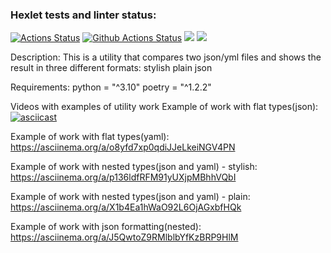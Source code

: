 ### Hexlet tests and linter status:
[![Actions Status](https://github.com/CyberWarrior91/python-project-50/workflows/hexlet-check/badge.svg)](https://github.com/CyberWarrior91/python-project-50/actions)
[![Github Actions Status](https://github.com/hexlet-boilerplates/python-package/workflows/Python%20CI/badge.svg)](https://github.com/hexlet-boilerplates/python-package/actions)
<a href="https://codeclimate.com/github/CyberWarrior91/python-project-50/maintainability"><img src="https://api.codeclimate.com/v1/badges/f25c5926e3d066408ca5/maintainability" /></a>
<a href="https://codeclimate.com/github/CyberWarrior91/python-project-50/test_coverage"><img src="https://api.codeclimate.com/v1/badges/f25c5926e3d066408ca5/test_coverage" /></a>


Description:
This is a utility that compares two json/yml files and shows the result in three different formats:
stylish
plain
json

Requirements:
python = "^3.10"
poetry = "^1.2.2"

Videos with examples of utility work
Example of work with flat types(json):
[![asciicast](https://asciinema.org/a/83Bbna2wl4CtDFJ4V0wXYgRKc.svg)](https://asciinema.org/a/83Bbna2wl4CtDFJ4V0wXYgRKc)

Example of work with flat types(yaml):
https://asciinema.org/a/o8yfd7xp0qdiJJeLkeiNGV4PN

Example of work with nested types(json and yaml) - stylish:
https://asciinema.org/a/p136ldfRFM91yUXjpMBhhVQbI

Example of work with nested types(json and yaml) - plain:
https://asciinema.org/a/X1b4Ea1hWaO92L6OjAGxbfHQk

Example of work with json formatting(nested):
https://asciinema.org/a/J5QwtoZ9RMlblbYfKzBRP9HlM
